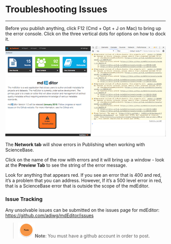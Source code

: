 # Troubleshooting Issues

---

Before you publish anything, click F12 \(Cmd + Opt + J on Mac\) to bring up the error console. Click on the three vertical dots for options on how to dock it.

![](/assets/error_c_screenshot.png)

The **Network tab** will show errors in Publishing when working with ScienceBase.

Click on the name of the row with errors and it will bring up a window - look at the **Preview Tab** to see the string of the error message.

Look for anything that appears red. If you see an error that is 400 and red, it’s a problem that you can address. However, If it’s a 500 level error in red, that is a ScienceBase error that is outside the scope of the mdEditor.

### Issue Tracking

Any unsolvable issues can be submitted on the issues page for mdEditor: [https://github.com/adiwg/mdEditor/issues ](https://github.com/adiwg/mdEditor/issues)

> ![](/assets/note_small.png)**Note**: You must have a github account in order to post.















